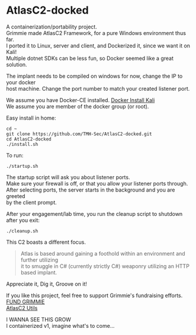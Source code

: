 # AtlasC2-docked  
A containerization/portability project.  
Grimmie made AtlasC2 Framework, for a pure Windows environment thus far.  
I ported it to Linux, server and client, and Dockerized it, since we want it on Kali!  
Multiple dotnet SDKs can be less fun, so Docker seemed like a great solution.  

The implant needs to be compiled on windows for now, change the IP to your docker  
host machine. Change the port number to match your created listener port.  

We assume you have Docker-CE installed. [Docker Install Kali](https://www.kali.org/docs/containers/installing-docker-on-kali/)  
We assume you are member of the docker group (or root).  

Easy install in home:  

```
cd ~  
git clone https://github.com/TMH-Sec/AtlasC2-docked.git  
cd AtlasC2-docked  
./install.sh  
```

To run:  

```
./startup.sh
```

The startup script will ask you about listener ports.  
Make sure your firewall is off, or that you allow your listener ports through.  
After selecting ports, the server starts in the background and you are greeted  
by the client prompt.  

After your engagement/lab time, you run the cleanup script to shutdown after you exit:  

```
./cleanup.sh
```

This C2 boasts a different focus.  

> Atlas is based around gaining a foothold within an environment and further utilizing   
> it to smuggle in C# (currently strictly C#) weaponry utilizing an HTTP based implant.  

Appreciate it, Dig it, Groove on it!    

If you like this project, feel free to support Grimmie's fundraising efforts.  
[FUND GRIMMIE](https://github.com/Gr1mmie/AtlasC2/blob/master/.github/FUNDING.yml)  
[AtlasC2 Utils](https://github.com/Gr1mmie/AtlasUtils)  

I WANNA SEE THIS GROW  
I containerized v1, imagine what's to come...  
